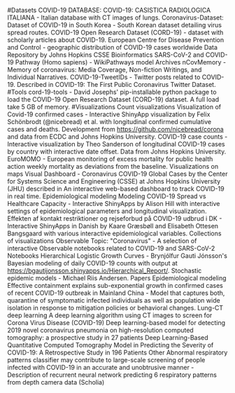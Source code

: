 #Datasets
COVID-19 DATABASE: COVID-19: CASISTICA RADIOLOGICA ITALIANA - Italian database with CT images of lungs.
Coronavirus-Dataset: Dataset of COVID-19 in South Korea - South Korean dataset detailing virus spread routes.
COVID-19 Open Research Dataset (CORD-19) - dataset with scholarly articles about COVID-19.
European Centre for Disease Prevention and Control - geographic distribution of COVID-19 cases worldwide
Data Repository by Johns Hopkins CSSE
Bioinformatics
SARS-CoV-2 and COVID-19 Pathway (Homo sapiens) - WikiPathways model
Archives
nCovMemory - Memory of coronavirus: Media Coverage, Non-fiction Writings, and Individual Narratives.
COVID-19-TweetIDs - Twitter posts related to COVID-19. Described in COVID-19: The First Public Coronavirus Twitter Dataset.
#Tools
cord-19-tools - David Josephs' pip-installable python package to load the COVID-19 Open Research Dataset (CORD-19) dataset. A full load take 5 GB of memory.
#Visualizations
Count visualizations
Visualization of Covid-19 confirmed cases - Interactive ShinyApp visualization by Felix Schönbrodt (@nicebread) et al. with longitudinal confirmed cumulative cases and deaths. Development from https://github.com/nicebread/corona and data from ECDC and Johns Hopkins University.
COVID-19 case counts - Interactive visualization by Theo Sanderson of longitudinal COVID-19 cases by country with interactive date offset. Data from Johns Hopkins University.
EuroMOMO - European monitoring of excess mortality for public health action weekly mortality as deviations from the baseline.
Visualizations on maps
Visual Dashboard - Coronavirus COVID-19 Global Cases by the Center for Systems Science and Engineering (CSSE) at Johns Hopkins University (JHU) described in An interactive web-based dashboard to track COVID-19 in real time.
Epidemiological modeling
Modeling COVID-19 Spread vs Healthcare Capacity - Interactive ShinyApps by Alison Hill with interactive settings of epidemiological parameters and longitudinal visualization.
Effekten af kontakt restriktioner og rejseforbud på COVID-19 udbrud i DK - Interactive ShinyApps in Danish by Kaare Græsbøll and Elisabeth Ottesen Bangsgaard with various interactive epidemiological variables.
Collections of visualizations
Observable Topic: "Coronavirus" - A selection of interactive Observable notebooks related to COVID-19 and SARS-CoV-2
Notebooks
Hierarchical Logistic Growth Curves - Brynjólfur Gauti Jónsson's Bayesian modeling of daily COVID-19 counts with output at https://bgautijonsson.shinyapps.io/Hierarchical_Report/.
Stochastic epidemic models - Michael Riis Andersen.
Papers
Epidemiological modeling
Effective containment explains sub-exponential growth in confirmed cases of recent COVID-19 outbreak in Mainland China - Model that captures both, quarantine of symptomatic infected individuals as well as population wide isolation in response to mitigation policies or behavioral changes.
Lung-CT deep learning
A deep learning algorithm using CT images to screen for Corona Virus Disease (COVID-19)
Deep learning-based model for detecting 2019 novel coronavirus pneumonia on high-resolution computed tomography: a prospective study in 27 patients
Deep Learning-Based Quantitative Computed Tomography Model in Predicting the Severity of COVID-19: A Retrospective Study in 196 Patients
Other
Abnormal respiratory patterns classifier may contribute to large-scale screening of people infected with COVID-19 in an accurate and unobtrusive manner - Description of recurrent neural network predicting 6 respiratory patterns from depth camera data (Scholia)
